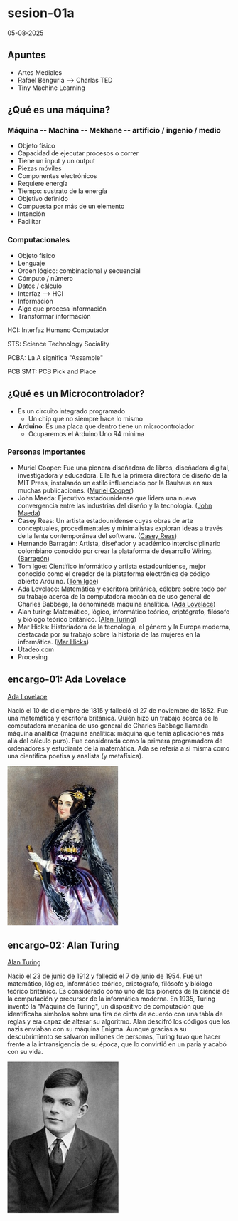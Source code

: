 # sesion-01a

05-08-2025

## Apuntes

- Artes Mediales
- Rafael Benguria --> Charlas TED
- Tiny Machine Learning

## ¿Qué es una máquina?

### Máquina -- Machina -- Mekhane -- artificio / ingenio / medio

- Objeto físico
- Capacidad de ejecutar procesos o correr
- Tiene un input y un output
- Piezas móviles
- Componentes electrónicos
- Requiere energía
- Tiempo: sustrato de la energía
- Objetivo definido
- Compuesta por más de un elemento
- Intención
- Facilitar

### Computacionales

- Objeto físico
- Lenguaje
- Orden lógico: combinacional y secuencial
- Cómputo / número
- Datos / cálculo
- Interfaz --> HCI
- Información
- Algo que procesa información
- Transformar información

HCI: Interfaz Humano Computador

STS: Science Technology Sociality

PCBA: La A significa "Assamble"

PCB SMT: PCB Pick and Place

## ¿Qué es un Microcontrolador?

- Es un circuito integrado programado
  - Un chip que no siempre hace lo mismo
- **Arduino**: Es una placa que dentro tiene un microcontrolador
  - Ocuparemos el Arduino Uno R4 minima

### Personas Importantes

- Muriel Cooper: Fue una pionera diseñadora de libros, diseñadora digital, investigadora y educadora.​ Ella fue la primera directora de diseño de la MIT Press, instalando un estilo influenciado por la Bauhaus en sus muchas publicaciones. ([Muriel Cooper](https://www.media.mit.edu/posts/muriel-cooper-lasting-imprint/))
- John Maeda: Ejecutivo estadounidense que lidera una nueva convergencia entre las industrias del diseño y la tecnología. ([John Maeda](https://www.media.mit.edu/people/maeda/overview/#:~:text=Juan%20Maeda&text=Orador%20y%20autor%20de%20renombre,Universidad%20de%20Tsukuba%20en%20Jap%C3%B3n.))
- Casey Reas: Un artista estadounidense cuyas obras de arte conceptuales, procedimentales y minimalistas exploran ideas a través de la lente contemporánea del software. ([Casey Reas](https://en.wikipedia.org/wiki/Casey_Reas))
- Hernando Barragán: Artista, diseñador y académico interdisciplinario colombiano conocido por crear la plataforma de desarrollo Wiring. ([Barragón](https://en.wikipedia.org/wiki/Hernando_Barrag%C3%A1n))
- Tom Igoe: Científico informático y artista estadounidense, mejor conocido como el creador de la plataforma electrónica de código abierto Arduino. ([Tom Igoe](https://wiki.yowu.dev/es/Knowledge-base/Dictionary/Person/tom-igoe-arduino-creator))
- Ada Lovelace: Matemática y escritora británica, célebre sobre todo por su trabajo acerca de la computadora mecánica de uso general de Charles Babbage, la denominada máquina analítica. ([Ada Lovelace](https://es.wikipedia.org/wiki/Ada_Lovelace))
- Alan turing: Matemático, lógico, informático teórico, criptógrafo, filósofo y biólogo teórico británico. ([Alan Turing](https://es.wikipedia.org/wiki/Alan_Turing))
- Mar Hicks: Historiadora de la tecnología, el género y la Europa moderna, destacada por su trabajo sobre la historia de las mujeres en la informática. ([Mar Hicks](https://datascience.virginia.edu/people/mar-hicks))
- Utadeo.com
- Procesing

## encargo-01: Ada Lovelace

 [Ada Lovelace](https://es.wikipedia.org/wiki/Ada_Lovelace)

Nació el 10 de diciembre de 1815 y falleció el 27 de noviembre de 1852. Fue una matemática y escritora británica. Quién hizo un trabajo acerca de la computadora mecánica de uso general de Charles Babbage llamada máquina analítica (máquina analítica: máquina que tenía aplicaciones más allá del cálculo puro). Fue considerada como la primera programadora de ordenadores y estudiante de la matemática. Ada se refería a sí misma como una científica poetisa y analista (y metafísica).

![Ada Lovelace](./imagenes/AdaLovelace.jpeg)

## encargo-02: Alan Turing

[Alan Turing](https://historia.nationalgeographic.com.es/a/alan-turing-arma-secreta-aliados_16352)

Nació el 23 de junio de 1912 y falleció el 7 de junio de 1954. Fue un matemático, lógico, informático teórico, criptógrafo, filósofo y biólogo teórico británico. Es considerado como uno de los pioneros de la ciencia de la computación y precursor de la informática moderna. En 1935, Turing inventó la "Máquina de Turing", un dispositivo de computación que identificaba símbolos sobre una tira de cinta de acuerdo con una tabla de reglas y era capaz de alterar su algoritmo. Alan descifró los códigos que los nazis enviaban con su máquina Enigma. Aunque gracias a su descubrimiento se salvaron millones de personas, Turing tuvo que hacer frente a la intransigencia de su época, que lo convirtió en un paria y acabó con su vida.

![Alan Turing](./imagenes/AlanTuring.jpg)
